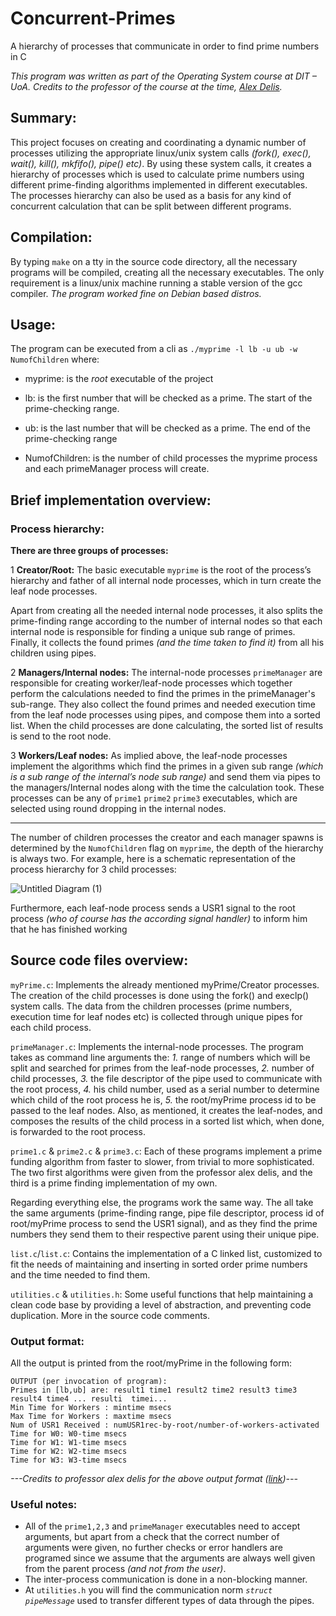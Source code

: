 
# Concurrent-Primes

A hierarchy of processes that communicate in order to find prime numbers in C

*This program was written as part of the Operating System course at DIT – UoA. Credits to the professor of the course at the time, [Alex Delis](https://www.alexdelis.eu/).*


## Summary:

This project focuses on creating and coordinating a dynamic number of processes utilizing the appropriate linux/unix system calls *(fork(), exec(), wait(), kill(), mkfifo(), pipe() etc)*. By using these system calls, it creates a hierarchy of processes which is used to calculate prime numbers using different prime-finding algorithms implemented in different executables. The processes hierarchy can also be used as a basis for any kind of concurrent calculation that can be split between different programs.

## Compilation:

By typing `make` on a tty in the source code directory, all the necessary programs will be compiled, creating all the necessary executables. The only requirement is a linux/unix machine running a stable version of the gcc compiler. *The program worked fine on Debian based distros.*

## Usage:

The program can be executed from a cli as `./myprime -l lb -u ub -w NumofChildren`  where:

- myprime: is the *root* executable of the project
- lb: is the first number that will be checked as a prime.  The start of the prime-checking range.
- ub: is the last number that will be checked as a prime. The end of the prime-checking range

- NumofChildren: is the number of child processes the myprime process and each primeManager process will create.

## Brief implementation overview:

### Process hierarchy:

**There are three groups of processes:**

1 **Creator/Root:** The basic executable `myprime` is the root of the process’s hierarchy and father of all internal node processes, which in turn create the leaf node processes.

Apart from creating all the needed internal node processes, it also splits the prime-finding range according to the number of internal nodes so that each internal node is responsible for finding a unique sub range of primes. Finally, it collects the found primes *(and the time taken to find it)* from all his children using pipes.

2 **Managers/Internal nodes:** The internal-node processes `primeManager` are responsible for creating  worker/leaf-node processes which together perform the calculations needed to find the primes in the primeManager's sub-range. They also collect the found primes and needed execution time from the leaf node processes using pipes, and compose them into a sorted list. When the child processes are done calculating, the sorted list of results is send to the root node.

3 **Workers/Leaf nodes:** As implied above, the leaf-node processes implement the algorithms which find the primes in a given sub range *(which is a sub range of the internal’s node sub range)* and send them via pipes to the managers/Internal nodes along with the time the calculation took. These processes can be any of `prime1` `prime2` `prime3` executables, which are selected using round dropping in the internal nodes.

----

The number of children processes the creator and each manager spawns is determined by the `NumofChildren` flag on `myprime`, the depth of the hierarchy is always two.
For example, here is a schematic representation of the process hierarchy for 3 child processes:

![Untitled Diagram (1)](https://user-images.githubusercontent.com/17359348/182947379-9757234d-0843-44a6-888b-f87fe6f3d068.png)


Furthermore, each leaf-node process sends a USR1 signal to the root process *(who of course has the according signal handler)* to inform him that he has finished working 

## Source code files overview:

`myPrime.c`: Implements the already mentioned myPrime/Creator processes. The creation of the child processes is done using the fork() and execlp() system calls. The data from the children processes (prime numbers, execution time for leaf nodes etc) is collected through unique pipes for each child process.

`primeManager.c`: Implements the internal-node processes. The program takes as command line arguments the: *1.* range of numbers which will be split and searched for primes from the leaf-node processes, *2.* number of child processes, *3.* the file descriptor of the pipe used to communicate with the root process, *4.* his child number, used as a serial number to determine which child of the root process he is, *5.* the root/myPrime process id to be passed to the leaf nodes. Also, as mentioned, it creates the leaf-nodes, and composes the results of the child process in a sorted list which, when done, is forwarded to the root process.

`prime1.c` & `prime2.c` & `prime3.c`: Each of these programs implement a prime funding algorithm from faster to slower, from trivial to more sophisticated. The two first algorithms were given from the professor alex delis, and the third is a prime finding implementation of my own.

Regarding everything else, the programs work the same way. The all take the same arguments (prime-finding range, pipe file descriptor, process id of root/myPrime process to send the USR1 signal), and as they find the prime numbers they send them to their respective parent using their unique pipe.

`list.c`/`list.c`: Contains the implementation of a C linked list, customized to fit the needs of maintaining and inserting in sorted order prime numbers and the time needed to find them.

`utilities.c` & `utilities.h`: Some useful functions that help maintaining a clean code base by providing a level of abstraction, and preventing code duplication. More in the source code comments.

### Output format:

All the output is printed from the root/myPrime in the following form:

    OUTPUT (per invocation of program):
	Primes in [lb,ub] are: result1 time1 result2 time2 result3 time3 result4 time4 ... resulti  timei...
	Min Time for Workers : mintime msecs
	Max Time for Workers : maxtime msecs
	Num of USR1 Received : numUSR1rec-by-root/number-of-workers-activated
	Time for W0: W0-time msecs
	Time for W1: W1-time msecs
	Time for W2: W2-time msecs
	Time for W3: W3-time msecs
*---Credits to professor alex delis for the above output format ([link](https://www.alexdelis.eu/k22/formatted-output.f20-prj2-v1.txt))---*

 


### Useful notes:

- All of the `prime1,2,3` and `primeManager` executables need to accept arguments, but apart from a check that the correct number of arguments were given, no further checks or error handlers are programed since we assume that the arguments are always well given from the parent process *(and not from the user)*.
- The inter-process communication is done in a non-blocking manner. 
- At `utilities.h` you will find the communication norm *`struct pipeMessage`* used to transfer different types of data through the pipes.
